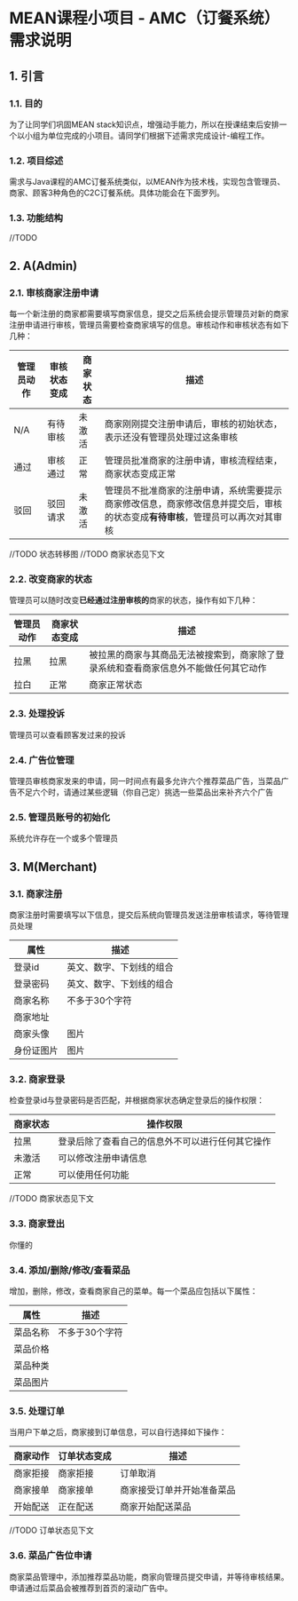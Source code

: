 # MEAN课程小项目 - AMC（订餐系统）需求说明

## 1. 引言

### 1.1. 目的
为了让同学们巩固MEAN stack知识点，增强动手能力，所以在授课结束后安排一个以小组为单位完成的小项目。请同学们根据下述需求完成设计-编程工作。

### 1.2. 项目综述
需求与Java课程的AMC订餐系统类似，以MEAN作为技术栈，实现包含管理员、商家、顾客3种角色的C2C订餐系统。具体功能会在下面罗列。

### 1.3. 功能结构
//TODO

## 2. A(Admin)
### 2.1. 审核商家注册申请
每一个新注册的商家都需要填写商家信息，提交之后系统会提示管理员对新的商家注册申请进行审核，管理员需要检查商家填写的信息。审核动作和审核状态有如下几种：

| 管理员动作 | 审核状态变成 | 商家状态 |描述  |
| ------------ | ------------ | ------------ | ------------ |
| N/A | 有待审核 | 未激活 |商家刚刚提交注册申请后，审核的初始状态，表示还没有管理员处理过这条审核 |
| 通过 | 审核通过 | 正常 | 管理员批准商家的注册申请，审核流程结束，商家状态变成正常 |
| 驳回 | 驳回请求 | 未激活 | 管理员不批准商家的注册申请，系统需要提示商家修改信息，商家修改信息并提交后，审核的状态变成**有待审核**，管理员可以再次对其审核 |

//TODO 状态转移图
//TODO 商家状态见下文

### 2.2. 改变商家的状态
管理员可以随时改变**已经通过注册审核的**商家的状态，操作有如下几种：

| 管理员动作 | 商家状态变成 |描述  |
| ------------ | ------------ | ------------ |
| 拉黑 | 拉黑 | 被拉黑的商家与其商品无法被搜索到，商家除了登录系统和查看商家信息外不能做任何其它动作 |
| 拉白 | 正常 | 商家正常状态 |

### 2.3. 处理投诉
管理员可以查看顾客发过来的投诉

### 2.4. 广告位管理
管理员审核商家发来的申请，同一时间点有最多允许六个推荐菜品广告，当菜品广告不足六个时，请通过某些逻辑（你自己定）挑选一些菜品出来补齐六个广告

### 2.5. 管理员账号的初始化
系统允许存在一个或多个管理员

## 3. M(Merchant)
### 3.1. 商家注册
商家注册时需要填写以下信息，提交后系统向管理员发送注册审核请求，等待管理员处理

| 属性 | 描述 |
| ------------ | ------------ |
| 登录id | 英文、数字、下划线的组合 |
| 登录密码 | 英文、数字、下划线的组合 |
| 商家名称 | 不多于30个字符 |
| 商家地址 |  |
| 商家头像 | 图片 |
| 身份证图片| 图片 |

### 3.2. 商家登录
检查登录id与登录密码是否匹配，并根据商家状态确定登录后的操作权限：

| 商家状态 | 操作权限 |
| ------------ | ------------ |
| 拉黑 | 登录后除了查看自己的信息外不可以进行任何其它操作 |
| 未激活 | 可以修改注册申请信息 |
| 正常 | 可以使用任何功能 |

//TODO 商家状态见下文

### 3.3. 商家登出
你懂的

### 3.4. 添加/删除/修改/查看菜品
增加，删除，修改，查看商家自己的菜单。每一个菜品应包括以下属性：

| 属性 | 描述 |
| ------------ | ------------ |
| 菜品名称 | 不多于30个字符 |
| 菜品价格 |  |
| 菜品种类 |  |
| 菜品图片 |   |

### 3.5. 处理订单
当用户下单之后，商家接到订单信息，可以自行选择如下操作：

| 商家动作 | 订单状态变成 |描述  |
| ------------ | ------------ | ------------ |
| 商家拒接 | 商家拒接 | 订单取消 |
| 商家接单 | 商家接单 | 商家接受订单并开始准备菜品 |
| 开始配送 | 正在配送 | 商家开始配送菜品 |

//TODO 订单状态见下文

### 3.6. 菜品广告位申请
商家菜品管理中，添加推荐菜品功能，商家向管理员提交申请，并等待审核结果。申请通过后菜品会被推荐到首页的滚动广告中。

